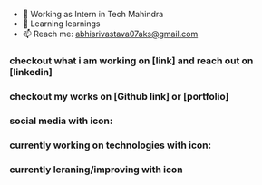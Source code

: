 - 🔭 Working as Intern in Tech Mahindra
- 🌱 Learning learnings
- 📫 Reach me: abhisrivastava07aks@gmail.com

### checkout what i am working on [link] and reach out on [linkedin]
### checkout my works on [Github link] or [portfolio]
### social media with icon: 
### currently working on technologies with icon: 
### currently leraning/improving with icon
